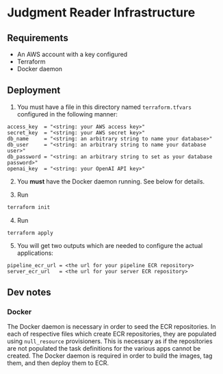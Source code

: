 # Judgment Reader Infrastructure

## Requirements
- An AWS account with a key configured
- Terraform
- Docker daemon

## Deployment
1. You must have a file in this directory named `terraform.tfvars` configured in the following manner:
```HCL
access_key  = "<string: your AWS access key>"
secret_key  = "<string: your AWS secret key>"
db_name     = "<string: an arbitrary string to name your database>"
db_user     = "<string: an arbitrary string to name your database user>"
db_password = "<string: an arbitrary string to set as your database password>"
openai_key  = "<string: your OpenAI API key>"
```

2. You **must** have the Docker daemon running. See below for details.

3. Run 
```bash
terraform init
```

4. Run 
```HCL
terraform apply
```

5. You will get two outputs which are needed to configure the actual applications:
```
pipeline_ecr_url = <the url for your pipeline ECR repository>
server_ecr_url   = <the url for your server ECR repository>
```

## Dev notes
### Docker 
The Docker daemon is necessary in order to seed the ECR repositories. In each of respective files which create ECR repositories, they are populated using `null_resource` provisioners. This is necessary as if the repositories are not populated the task definitions for the various apps cannot be created. The Docker daemon is required in order to build the images, tag them, and then deploy them to ECR.
